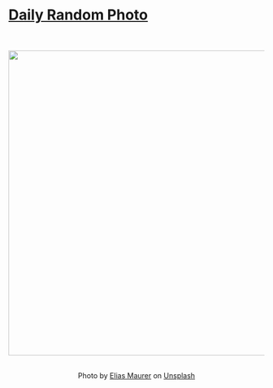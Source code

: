 # [Daily Random Photo](https://www.dailyrandomphoto.com/)

<div align="center">
  <br>
  <br>
  <a href="https://www.dailyrandomphoto.com/p/2024/2024-03-02/"><img src="https://images.unsplash.com/photo-1708769915551-2f4a13f4b9e3?crop=entropy&cs=tinysrgb&fit=max&fm=jpg&ixid=M3w3NzUwOHwwfDF8cmFuZG9tfHx8fHx8fHx8MTcwOTMzOTMwNnw&ixlib=rb-4.0.3&q=80&w=1080" width="600px"></a>
  <br>
  <br>
  <p class="has-text-grey">Photo by <a href="https://unsplash.com/@elmaurer?utm_source=Daily%20Random%20Photo&amp;utm_medium=referral" target="_blank" rel="noopener noreferrer">Elias Maurer</a> on <a href="https://unsplash.com/photos/a-snow-covered-mountain-with-pine-trees-in-the-foreground-NMK5MlnIRhQ?utm_source=Daily%20Random%20Photo&amp;utm_medium=referral" target="_blank" rel="noopener noreferrer">Unsplash</a></p>
</div>
